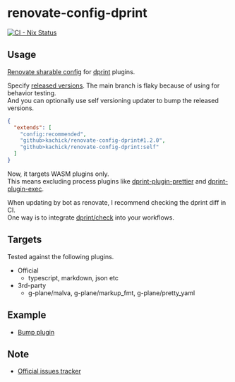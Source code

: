 # renovate-config-dprint

[![CI - Nix Status](https://github.com/kachick/renovate-config-dprint/actions/workflows/ci-nix.yml/badge.svg?branch=main)](https://github.com/kachick/renovate-config-dprint/actions/workflows/ci-nix.yml?query=branch%3Amain+)

## Usage

[Renovate sharable config](https://docs.renovatebot.com/config-presets/) for [dprint](https://github.com/dprint/dprint) plugins.

Specify [released versions](https://github.com/kachick/renovate-config-dprint/releases). The main branch is flaky because of using for behavior testing.\
And you can optionally use self versioning updater to bump the released versions.

```json
{
  "extends": [
    "config:recommended",
    "github>kachick/renovate-config-dprint#1.2.0",
    "github>kachick/renovate-config-dprint:self"
  ]
}
```

Now, it targets WASM plugins only.\
This means excluding process plugins like [dprint-plugin-prettier](https://github.com/kachick/renovate-config-dprint/issues/11) and [dprint-plugin-exec](https://github.com/dprint/dprint-plugin-exec).

When updating by bot as renovate, I recommend checking the dprint diff in CI.\
One way is to integrate [dprint/check](https://github.com/dprint/check) into your workflows.

## Targets

Tested against the following plugins.

- Official
  - typescript, markdown, json etc
- 3rd-party
  - g-plane/malva, g-plane/markup_fmt, g-plane/pretty_yaml

## Example

- [Bump plugin](https://github.com/kachick/renovate-config-dprint/pull/1)

## Note

- [Official issues tracker](https://github.com/kachick/renovate-config-dprint/issues/7)
